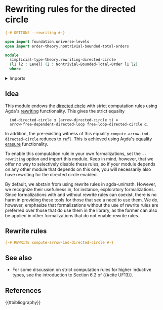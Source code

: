 # Rewriting rules for the directed circle

```agda
{-# OPTIONS --rewriting #-}

open import foundation.universe-levels
open import order-theory.nontrivial-bounded-total-orders

module
  simplicial-type-theory.rewriting-directed-circle
  {l1 l2 : Level} (I : Nontrivial-Bounded-Total-Order l1 l2)
  where
```

<details><summary>Imports</summary>

```agda
open import foundation.homotopies
open import foundation.identity-types
open import foundation.universe-levels

open import reflection.rewriting

open import simplicial-type-theory.directed-circle I
```

</details>

## Idea

This module endows the
[directed circle](simplicial-type-theory.directed-circle.md) with strict
computation rules using Agda's [rewriting](reflection.rewriting.md)
functionality. This gives the strict equality

```text
  ind-directed-circle α (arrow-directed-circle t) ≐
  arrow-free-dependent-directed-loop free-loop-directed-circle α.
```

In addition, the pre-existing witness of this equality
`compute-arrow-ind-directed-circle` reduces to `refl`. This is achieved using
Agda's [equality erasure](reflection.erasing-equality.md) functionality.

To enable this computation rule in your own formalizations, set the
`--rewriting` option and import this module. Keep in mind, however, that we
offer no way to selectively disable these rules, so if your module depends on
any other module that depends on this one, you will necessarily also have
rewriting for the directed circle enabled.

By default, we abstain from using rewrite rules in agda-unimath. However, we
recognize their usefulness in, for instance, exploratory formalizations. Since
formalizations with and without rewrite rules can coexist, there is no harm in
providing these tools for those that see a need to use them. We do, however,
emphasize that formalizations without the use of rewrite rules are preferred
over those that do use them in the library, as the former can also be applied in
other formalizations that do not enable rewrite rules.

## Rewrite rules

```agda
{-# REWRITE compute-arrow-ind-directed-circle #-}
```

## See also

- For some discussion on strict computation rules for higher inductive types,
  see the introduction to Section 6.2 of {{#cite UF13}}.

## References

{{#bibliography}}
